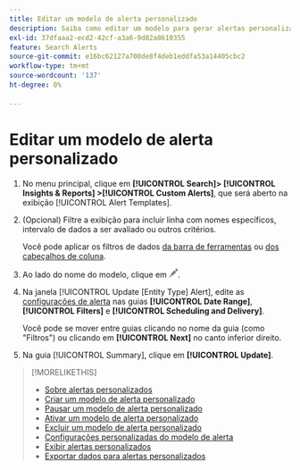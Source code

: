 ```yaml
---
title: Editar um modelo de alerta personalizado
description: Saiba como editar um modelo para gerar alertas personalizados.
exl-id: 37dfaaa2-ecd2-42cf-a3a6-9d82a8610355
feature: Search Alerts
source-git-commit: e16bc62127a708de8f4deb1eddfa53a14405cbc2
workflow-type: tm+mt
source-wordcount: '137'
ht-degree: 0%

---
```


# Editar um modelo de alerta personalizado

1. No menu principal, clique em **[!UICONTROL Search]> [!UICONTROL Insights & Reports] >[!UICONTROL Custom Alerts]**, que será aberto na exibição [!UICONTROL Alert Templates].

1. (Opcional) Filtre a exibição para incluir linha com nomes específicos, intervalo de dados a ser avaliado ou outros critérios.

   Você pode aplicar os filtros de dados [da barra de ferramentas](/help/search-social-commerce/common-tasks/data-views/ad-hoc-settings/column-filter-apply-from-toolbar.md) ou [dos cabeçalhos de coluna](/help/search-social-commerce/common-tasks/data-views/ad-hoc-settings/column-filter-apply-from-column-heading.md).

1. Ao lado do nome do modelo, clique em ![Editar](/help/search-social-commerce/assets/edit.png "Editar").

1. Na janela [!UICONTROL Update \[Entity Type\] Alert], edite as [configurações de alerta](alert-template-settings.md) nas guias **[!UICONTROL Date Range]**, **[!UICONTROL Filters]** e **[!UICONTROL Scheduling and Delivery]**.

   Você pode se mover entre guias clicando no nome da guia (como &quot;Filtros&quot;) ou clicando em **[!UICONTROL Next]** no canto inferior direito.

1. Na guia [!UICONTROL Summary], clique em **[!UICONTROL Update]**.

>[!MORELIKETHIS]
>
>* [Sobre alertas personalizados](alert-about.md)
>* [Criar um modelo de alerta personalizado](alert-template-create.md)
>* [Pausar um modelo de alerta personalizado](alert-template-pause.md)
>* [Ativar um modelo de alerta personalizado](alert-template-activate.md)
>* [Excluir um modelo de alerta personalizado](alert-template-delete.md)
>* [Configurações personalizadas do modelo de alerta](alert-template-settings.md)
>* [Exibir alertas personalizados](alert-view.md)
>* [Exportar dados para alertas personalizados](alert-export-data.md)

